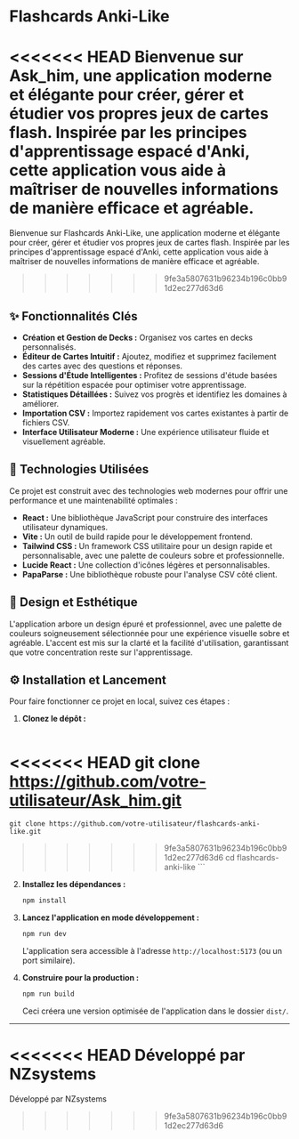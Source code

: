 # Flashcards Anki-Like

<<<<<<< HEAD
Bienvenue sur Ask_him, une application moderne et élégante pour créer, gérer et étudier vos propres jeux de cartes flash. Inspirée par les principes d'apprentissage espacé d'Anki, cette application vous aide à maîtriser de nouvelles informations de manière efficace et agréable.
=======
Bienvenue sur Flashcards Anki-Like, une application moderne et élégante pour créer, gérer et étudier vos propres jeux de cartes flash. Inspirée par les principes d'apprentissage espacé d'Anki, cette application vous aide à maîtriser de nouvelles informations de manière efficace et agréable.
>>>>>>> 9fe3a5807631b96234b196c0bb91d2ec277d63d6

## ✨ Fonctionnalités Clés

- **Création et Gestion de Decks :** Organisez vos cartes en decks personnalisés.
- **Éditeur de Cartes Intuitif :** Ajoutez, modifiez et supprimez facilement des cartes avec des questions et réponses.
- **Sessions d'Étude Intelligentes :** Profitez de sessions d'étude basées sur la répétition espacée pour optimiser votre apprentissage.
- **Statistiques Détaillées :** Suivez vos progrès et identifiez les domaines à améliorer.
- **Importation CSV :** Importez rapidement vos cartes existantes à partir de fichiers CSV.
- **Interface Utilisateur Moderne :** Une expérience utilisateur fluide et visuellement agréable.

## 🚀 Technologies Utilisées

Ce projet est construit avec des technologies web modernes pour offrir une performance et une maintenabilité optimales :

- **React :** Une bibliothèque JavaScript pour construire des interfaces utilisateur dynamiques.
- **Vite :** Un outil de build rapide pour le développement frontend.
- **Tailwind CSS :** Un framework CSS utilitaire pour un design rapide et personnalisable, avec une palette de couleurs sobre et professionnelle.
- **Lucide React :** Une collection d'icônes légères et personnalisables.
- **PapaParse :** Une bibliothèque robuste pour l'analyse CSV côté client.

## 🎨 Design et Esthétique

L'application arbore un design épuré et professionnel, avec une palette de couleurs soigneusement sélectionnée pour une expérience visuelle sobre et agréable. L'accent est mis sur la clarté et la facilité d'utilisation, garantissant que votre concentration reste sur l'apprentissage.

## ⚙️ Installation et Lancement

Pour faire fonctionner ce projet en local, suivez ces étapes :

1.  **Clonez le dépôt :**
    ```bash
<<<<<<< HEAD
    git clone https://github.com/votre-utilisateur/Ask_him.git
=======
    git clone https://github.com/votre-utilisateur/flashcards-anki-like.git
>>>>>>> 9fe3a5807631b96234b196c0bb91d2ec277d63d6
    cd flashcards-anki-like
    ```

2.  **Installez les dépendances :**
    ```bash
    npm install
    ```

3.  **Lancez l'application en mode développement :**
    ```bash
    npm run dev
    ```
    L'application sera accessible à l'adresse `http://localhost:5173` (ou un port similaire).

4.  **Construire pour la production :**
    ```bash
    npm run build
    ```
    Ceci créera une version optimisée de l'application dans le dossier `dist/`.

---

<<<<<<< HEAD
Développé par NZsystems
=======
Développé par NZsystems
>>>>>>> 9fe3a5807631b96234b196c0bb91d2ec277d63d6
